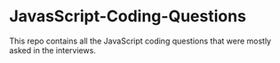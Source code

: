 # JavasScript-Coding-Questions
This repo contains all the JavaScript coding questions that were mostly asked in the interviews.
